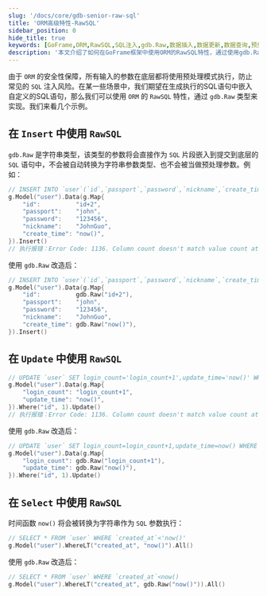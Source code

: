 ```yaml
---
slug: '/docs/core/gdb-senior-raw-sql'
title: 'ORM高级特性-RawSQL'
sidebar_position: 0
hide_title: true
keywords: [GoFrame,ORM,RawSQL,SQL注入,gdb.Raw,数据插入,数据更新,数据查询,预处理模式,SQL语句]
description: '本文介绍了如何在GoFrame框架中使用ORM的RawSQL特性，通过使用gdb.Raw类型，可以在生成的SQL语句中嵌入自定义的SQL片段，实现更灵活的数据库操作。详细讲解了在Insert、Update和Select操作中使用RawSQL的方法及其示例，确保SQL语句的安全性和灵活性。'
---
```


由于 `ORM` 的安全性保障，所有输入的参数在底层都将使用预处理模式执行，防止常见的 `SQL` 注入风险。在某一些场景中，我们期望在生成执行的SQL语句中嵌入自定义的SQL语句，那么我们可以使用 `ORM` 的 `RawSQL` 特性，通过 `gdb.Raw` 类型来实现。我们来看几个示例。

## 在 `Insert` 中使用 `RawSQL`

`gdb.Raw` 是字符串类型，该类型的参数将会直接作为 `SQL` 片段嵌入到提交到底层的 `SQL` 语句中，不会被自动转换为字符串参数类型、也不会被当做预处理参数。例如：

```go
// INSERT INTO `user`(`id`,`passport`,`password`,`nickname`,`create_time`) VALUES('id+2','john','123456','now()')
g.Model("user").Data(g.Map{
    "id":          "id+2",
    "passport":    "john",
    "password":    "123456",
    "nickname":    "JohnGuo",
    "create_time": "now()",
}).Insert()
// 执行报错：Error Code: 1136. Column count doesn't match value count at row 1
```

使用 `gdb.Raw` 改造后：

```go
// INSERT INTO `user`(`id`,`passport`,`password`,`nickname`,`create_time`) VALUES(id+2,'john','123456',now())
g.Model("user").Data(g.Map{
    "id":          gdb.Raw("id+2"),
    "passport":    "john",
    "password":    "123456",
    "nickname":    "JohnGuo",
    "create_time": gdb.Raw("now()"),
}).Insert()
```

## 在 `Update` 中使用 `RawSQL`

```go
// UPDATE `user` SET login_count='login_count+1',update_time='now()' WHERE id=1
g.Model("user").Data(g.Map{
    "login_count": "login_count+1",
    "update_time": "now()",
}).Where("id", 1).Update()
// 执行报错：Error Code: 1136. Column count doesn't match value count at row 1
```

使用 `gdb.Raw` 改造后：

```go
// UPDATE `user` SET login_count=login_count+1,update_time=now() WHERE id=1
g.Model("user").Data(g.Map{
    "login_count": gdb.Raw("login_count+1"),
    "update_time": gdb.Raw("now()"),
}).Where("id", 1).Update()
```

## 在 `Select` 中使用 `RawSQL`

时间函数 `now()` 将会被转换为字符串作为 `SQL` 参数执行：

```go
// SELECT * FROM `user` WHERE `created_at`<'now()'
g.Model("user").WhereLT("created_at", "now()").All()
```

使用 `gdb.Raw` 改造后：

```go
// SELECT * FROM `user` WHERE `created_at`<now()
g.Model("user").WhereLT("created_at", gdb.Raw("now()")).All()
```